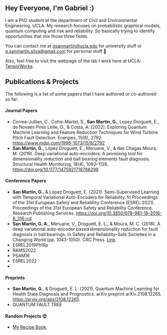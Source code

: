 ## Hey Everyone, I'm Gabriel :)

I am a PhD student at the department of Civil and Environmental Engineering, UCLA. My research focuses on probabilistic graphical models, quantum computing and risk and reliability. So basically trying to identify opportunities that mix those three fields. 

You can contact me at gsanmartin@ucla.edu for university stuff or g.sanmartin.silva@gmail.com for personal stuff 🙂

Also, feel free to visit the webpage of the lab I work here at UCLA: <a href="https://tensorworks.seas.ucla.edu" target="_blank">TensorWorks</a>.


## Publications & Projects

The following is a list of some papers that I have authored or co-authored so far:

#### Journal Papers
-   Correa-Jullian, C., Cofre-Martel, S., **San Martin, G.**, Lopez Droguett, E., de Novaes Pires Leite, G., & Costa, A. (2022). Exploring Quantum Machine Learning and Feature Reduction Techniques for Wind Turbine Pitch Fault Detection. Energies, 15(8), 2792. https://www.mdpi.com/1996-1073/15/8/2792
-   **San Martin, G.**, López Droguett, E., Meruane, V., & das Chagas Moura, M. (2019). Deep variational auto-encoders: A promising tool for dimensionality reduction and ball bearing elements fault diagnosis. Structural Health Monitoring, 18(4), 1092–1128. https://doi.org/10.1177/1475921718788299

#### Conference Papers
- **San Martin, G.**, & López Droguett, E. (2021). Semi-Supervised Learning with Temporal Variational Auto-Encoders for Reliability. In Proceedings of the 31st European Safety and Reliability Conference (ESREL 2021). Proceedings of the 31st European Safety and Reliability Conference. Research Publishing Services. https://doi.org/10.3850/978-981-18-2016-8_316-cd
- **San Martín, G. A.**, Meruane, V., Droguett, E. L., & Moura, M. C. (2018). A deep variational auto-encoder based dimensionality reduction for fault diagnosis in ball bearings. In Safety and Reliability–Safe Societies in a Changing World (pp. 1043-1050). CRC Press. <a href="https://www.taylorfrancis.com/chapters/oa-edit/10.1201/9781351174664-131/deep-variational-auto-encoder-based-dimensionality-reduction-fault-diagnosis-ball-bearings-san-mart%C3%ADn-meruane-l%C3%B3pez-droguett-moura" target="_blank">Link</a>.
- ESREL2019Phillip
- RAMS2022
- PSAM16
- ESREL2022
- 

#### Preprints
- **San Martin, G.**, & Droguett, E. L. (2021). Quantum Machine Learning for Health State Diagnosis and Prognostics. arXiv preprint arXiv:2108.12265. https://arxiv.org/abs/2108.12265.
- QUANTUM FAULT TREE

#### Random Projects 😊
- <a href="https://github.com/gsanmartinsilva/gsanmartinsilva/blob/main/cooking.md" target="_blank">My Recipe Book</a>.

